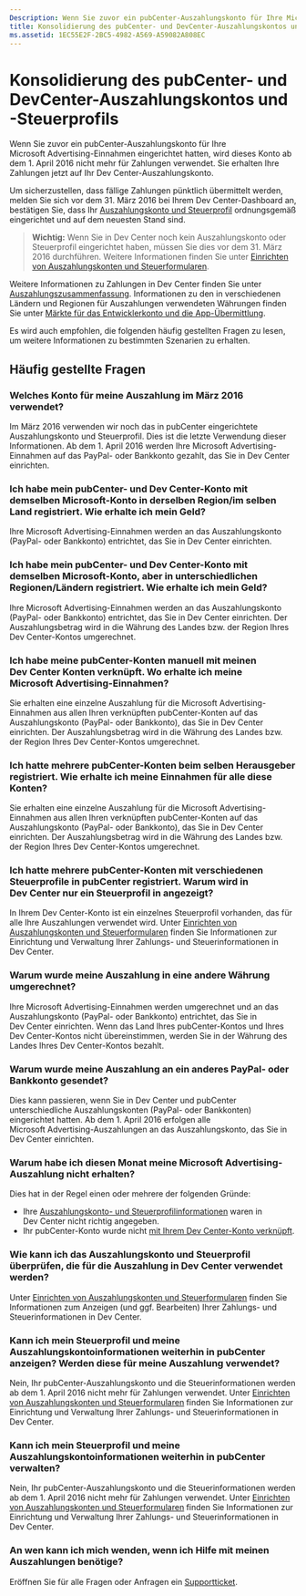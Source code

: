 ```yaml
---
Description: Wenn Sie zuvor ein pubCenter-Auszahlungskonto für Ihre Microsoft Advertising-Einnahmen eingerichtet hatten, wird dieses Konto ab dem 1. April 2016 nicht mehr für Zahlungen verwendet. Sie erhalten Ihre Zahlungen jetzt auf Ihr Dev Center-Auszahlungskonto.
title: Konsolidierung des pubCenter- und DevCenter-Auszahlungskontos und -Steuerprofils
ms.assetid: 1EC55E2F-2BC5-4982-A569-A59082A808EC
---
```


# Konsolidierung des pubCenter- und DevCenter-Auszahlungskontos und -Steuerprofils


Wenn Sie zuvor ein pubCenter-Auszahlungskonto für Ihre Microsoft Advertising-Einnahmen eingerichtet hatten, wird dieses Konto ab dem 1. April 2016 nicht mehr für Zahlungen verwendet. Sie erhalten Ihre Zahlungen jetzt auf Ihr Dev Center-Auszahlungskonto.

Um sicherzustellen, dass fällige Zahlungen pünktlich übermittelt werden, melden Sie sich vor dem 31. März 2016 bei Ihrem Dev Center-Dashboard an, bestätigen Sie, dass Ihr [Auszahlungskonto und Steuerprofil](setting-up-your-payout-account-and-tax-forms.md) ordnungsgemäß eingerichtet und auf dem neuesten Stand sind.

> **Wichtig:** Wenn Sie in Dev Center noch kein Auszahlungskonto oder Steuerprofil eingerichtet haben, müssen Sie dies vor dem 31. März 2016 durchführen. Weitere Informationen finden Sie unter [Einrichten von Auszahlungskonten und Steuerformularen](setting-up-your-payout-account-and-tax-forms.md).

Weitere Informationen zu Zahlungen in Dev Center finden Sie unter [Auszahlungszusammenfassung](payout-summary.md). Informationen zu den in verschiedenen Ländern und Regionen für Auszahlungen verwendeten Währungen finden Sie unter [Märkte für das Entwicklerkonto und die App-Übermittlung](account-types-locations-and-fees.md#account_markets).

Es wird auch empfohlen, die folgenden häufig gestellten Fragen zu lesen, um weitere Informationen zu bestimmten Szenarien zu erhalten.

## Häufig gestellte Fragen


### Welches Konto für meine Auszahlung im März 2016 verwendet?

Im März 2016 verwenden wir noch das in pubCenter eingerichtete Auszahlungskonto und Steuerprofil. Dies ist die letzte Verwendung dieser Informationen. Ab dem 1. April 2016 werden Ihre Microsoft Advertising-Einnahmen auf das PayPal- oder Bankkonto gezahlt, das Sie in Dev Center einrichten.

### Ich habe mein pubCenter- und Dev Center-Konto mit demselben Microsoft-Konto in derselben Region/im selben Land registriert. Wie erhalte ich mein Geld?

Ihre Microsoft Advertising-Einnahmen werden an das Auszahlungskonto (PayPal- oder Bankkonto) entrichtet, das Sie in Dev Center einrichten.

### Ich habe mein pubCenter- und Dev Center-Konto mit demselben Microsoft-Konto, aber in unterschiedlichen Regionen/Ländern registriert. Wie erhalte ich mein Geld?

Ihre Microsoft Advertising-Einnahmen werden an das Auszahlungskonto (PayPal- oder Bankkonto) entrichtet, das Sie in Dev Center einrichten. Der Auszahlungsbetrag wird in die Währung des Landes bzw. der Region Ihres Dev Center-Kontos umgerechnet.

### Ich habe meine pubCenter-Konten manuell mit meinen Dev Center Konten verknüpft. Wo erhalte ich meine Microsoft Advertising-Einnahmen?

Sie erhalten eine einzelne Auszahlung für die Microsoft Advertising-Einnahmen aus allen Ihren verknüpften pubCenter-Konten auf das Auszahlungskonto (PayPal- oder Bankkonto), das Sie in Dev Center einrichten. Der Auszahlungsbetrag wird in die Währung des Landes bzw. der Region Ihres Dev Center-Kontos umgerechnet.

### Ich hatte mehrere pubCenter-Konten beim selben Herausgeber registriert. Wie erhalte ich meine Einnahmen für alle diese Konten?

Sie erhalten eine einzelne Auszahlung für die Microsoft Advertising-Einnahmen aus allen Ihren verknüpften pubCenter-Konten auf das Auszahlungskonto (PayPal- oder Bankkonto), das Sie in Dev Center einrichten. Der Auszahlungsbetrag wird in die Währung des Landes bzw. der Region Ihres Dev Center-Kontos umgerechnet.

### Ich hatte mehrere pubCenter-Konten mit verschiedenen Steuerprofile in pubCenter registriert. Warum wird in Dev Center nur ein Steuerprofil in angezeigt?

In Ihrem Dev Center-Konto ist ein einzelnes Steuerprofil vorhanden, das für alle Ihre Auszahlungen verwendet wird. Unter [Einrichten von Auszahlungskonten und Steuerformularen](setting-up-your-payout-account-and-tax-forms.md) finden Sie Informationen zur Einrichtung und Verwaltung Ihrer Zahlungs- und Steuerinformationen in Dev Center.

### Warum wurde meine Auszahlung in eine andere Währung umgerechnet?

Ihre Microsoft Advertising-Einnahmen werden umgerechnet und an das Auszahlungskonto (PayPal- oder Bankkonto) entrichtet, das Sie in Dev Center einrichten. Wenn das Land Ihres pubCenter-Kontos und Ihres Dev Center-Kontos nicht übereinstimmen, werden Sie in der Währung des Landes Ihres Dev Center-Kontos bezahlt.

### Warum wurde meine Auszahlung an ein anderes PayPal- oder Bankkonto gesendet?

Dies kann passieren, wenn Sie in Dev Center und pubCenter unterschiedliche Auszahlungskonten (PayPal- oder Bankkonten) eingerichtet hatten. Ab dem 1. April 2016 erfolgen alle Microsoft Advertising-Auszahlungen an das Auszahlungskonto, das Sie in Dev Center einrichten.

### Warum habe ich diesen Monat meine Microsoft Advertising-Auszahlung nicht erhalten?

Dies hat in der Regel einen oder mehrere der folgenden Gründe:

-   Ihre [Auszahlungskonto- und Steuerprofilinformationen](setting-up-your-payout-account-and-tax-forms.md) waren in Dev Center nicht richtig angegeben.
-   Ihr pubCenter-Konto wurde nicht [mit Ihrem Dev Center-Konto verknüpft](pubcenter-dev-center-integration.md).

### Wie kann ich das Auszahlungskonto und Steuerprofil überprüfen, die für die Auszahlung in Dev Center verwendet werden?

Unter [Einrichten von Auszahlungskonten und Steuerformularen](setting-up-your-payout-account-and-tax-forms.md) finden Sie Informationen zum Anzeigen (und ggf. Bearbeiten) Ihrer Zahlungs- und Steuerinformationen in Dev Center.

### Kann ich mein Steuerprofil und meine Auszahlungskontoinformationen weiterhin in pubCenter anzeigen? Werden diese für meine Auszahlung verwendet?

Nein, Ihr pubCenter-Auszahlungskonto und die Steuerinformationen werden ab dem 1. April 2016 nicht mehr für Zahlungen verwendet. Unter [Einrichten von Auszahlungskonten und Steuerformularen](setting-up-your-payout-account-and-tax-forms.md) finden Sie Informationen zur Einrichtung und Verwaltung Ihrer Zahlungs- und Steuerinformationen in Dev Center.

### Kann ich mein Steuerprofil und meine Auszahlungskontoinformationen weiterhin in pubCenter verwalten?

Nein, Ihr pubCenter-Auszahlungskonto und die Steuerinformationen werden ab dem 1. April 2016 nicht mehr für Zahlungen verwendet. Unter [Einrichten von Auszahlungskonten und Steuerformularen](setting-up-your-payout-account-and-tax-forms.md) finden Sie Informationen zur Einrichtung und Verwaltung Ihrer Zahlungs- und Steuerinformationen in Dev Center.

### An wen kann ich mich wenden, wenn ich Hilfe mit meinen Auszahlungen benötige?

Eröffnen Sie für alle Fragen oder Anfragen ein [Supportticket](http://go.microsoft.com/fwlink/p/?LinkId=733342).

 

 






<!--HONumber=Mar16_HO1-->


